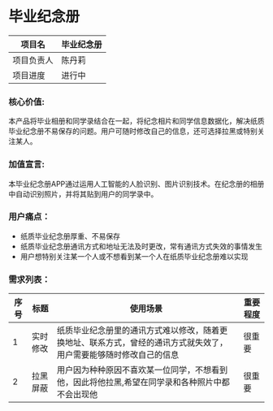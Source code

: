 # 毕业纪念册

| 项目名 | 毕业纪念册 |
| --- |--- |
| 项目负责人 | 陈丹莉 |
| 项目进度 | 进行中 |


### 核心价值:
本产品将毕业相册和同学录结合在一起，将纪念相片和同学信息数据化，解决纸质毕业纪念册不易保存的问题。用户可随时修改自己的信息，还可选择拉黑或特别关注某人。

### 加值宣言:
本毕业纪念册APP通过运用人工智能的人脸识别、图片识别技术。在纪念册的相册中自动识别照片，并将其贴到用户的同学录中。

### 用户痛点：
- 纸质毕业纪念册厚重、不易保存
- 纸质毕业纪念册通讯方式和地址无法及时更改，常有通讯方式失效的事情发生
- 用户想特别关注某一个人或不想看到某一个人在纸质毕业纪念册难以实现

### 需求列表：
| 序号 | 标题 | 使用场景 |  重要程度|
| --- |--- |--- | ---|
| 1 | 实时修改 |纸质毕业纪念册里的通讯方式难以修改，随着更换地址、联系方式，曾经的通讯方式就失效了，用户需要能够随时修改自己的信息 | 很重要 |
| 2 | 拉黑屏蔽 |用户因为种种原因不喜欢某一位同学，不想看到他，因此将他拉黑,希望在同学录和各种照片中都不会出现他 | 很重要 |
